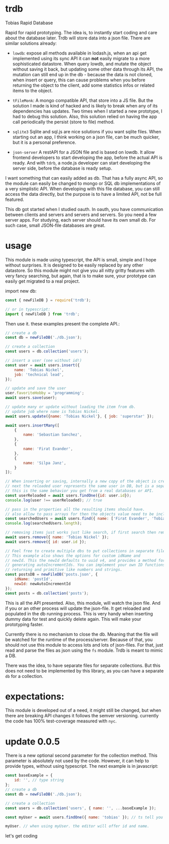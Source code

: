 # trdb
Tobias Rapid Database

Rapid for rapid prototyping. The idea is, to instantly start coding and care about the database later. Trdb will store data into a json file. There are similar solutions already:

 - `lowdb`: expose all methods available in lodash.js, when an api get implemented using its sync API it can **not** easily migrate to a more sophisticated datastore. When query lowdb, and mutate the object without saving it back, but updating some other data through its API, the mutation can still end up in the db - because the data is not cloned, when insert or query, this can cause problems when you before returning the object to the client, add some statistics infos or related items to the object.

 - `tFileMonk`: A mongo compatible API, that store into a JS file. But the solution I made is kind of hacked and is likely to break when any of its dependencies has updates. Two times when I started a new prototype, I had to debug this solution. Also, this solution relied on having the app call periodically the persist (store to file) method.

 - `sqlite3` Sqlite and sql.js are nice solutions if you want sqlite files. When starting out an app, I think working on a json file, can be much quicker, but it is a personal preference.

 - `json-server` A restAPI for a JSON file and is based on lowdb. It allow frontend developers to start developing the app, before the actual API is ready. And with `tdrb`, a node.js developer can start developing the server side, before the database is ready setup.

I want something that can easily added as db. That has a fully async API, so the module can easily be changed to mongo or SQL db implementations of a very simplistic API. When developing with this file database, you can still access the data directly, but the purpose is to have a limited API, not be full featured.

This db got started when I studied oauth. In oauth, you have communication between clients and servers and servers and servers. So you need a few server apps. For studying, each server should have its own small db. For such case, small JSON-file databases are great.

# usage
This module is made using typescript, the API is small, simple and I hope without surprises. It is designed to be easily replaced by any other datastore. So this module might not give you all nitty gritty features with very fancy searching, but again, that is to make sure, your prototype can easily get migrated to a real project.

import new db:
```js
const { newFileDB } = require('trdb');

// or in typescript:
import { newFileDB } from 'trdb';
```

Then use it. these examples present the complete API.:
```js
// create a db
const db = newFileDB('./db.json');

// create a collection
const users = db.collection('users');

// insert a user (see without id!)
const user = await users.insert({
    name: 'Tobias Nickel',
    job: 'technical lead',
});

// update and save the user
user.favoriteHobby = 'programming';
await users.save(user);

// update many or update without loading the item from db.
// update job where name is Tobias Nickel.
await users.update({name: 'Tobias Nickel'}, { job: 'superstar' });

await users.insertMany([
    {
        name: 'Sebastian Sanchez',
    },
    {
        name: 'Firat Evander',
    },
    {
        name: 'Silpa Janz',
    }
]);

// When inserting or saving, internally a new copy of the object is created
// next the reloaded user represents the same user in DB, but is a separate object.
// this is the same behavior you get from a real databases or API.
const userReloaded = await users.findOne({id: user.id});
console.log(user !== userReloaded); // true

// pass in the properties all the resulting items should have.
// also allow to pass arrays for then the objects value need to be included.
const searchedUsers = await users.find({ name: ['Firat Evander', 'Tobias Nickel']});
console.log(searchedUsers.length);

// removing items just works just like search, if first search then removes.
await users.remove({ name: 'Tobias Nickel' });
await users.remove({ id: user.id });

// Feel free to create multiple dbs to put collections in separate files.
// This example also shows the options for custom idName and
// newId. This the newId defaults to uuid v4, and provides a method for
// generating autoIncrementIds. You can implement your own ID functions,
// returning and primitive like numbers and strings. 
const postsDB = newFileDB('posts.json', {
    idName: 'postId',
    newId: newAutoIncrementId
});
const posts = db.collection('posts');
```

This is all the API presented. Also, this module, will watch the json file. And if you or an other process will update the json-file. It get reloaded and populated in the db running process. This is very handy when inserting dummy data for test and quickly delete again. This will make your prototyping faster.

Currently there is no mechanism to close the db. Meaning that the file will be watched for the runtime of the process/server. Because of that, you should not use this module to access lots and lots of json-files. For that, just read and parse the files as json using the `fs` module. Trdb is meant to mimic a DB.

There was the idea, to have separate files for separate collections. But this does not need to be implemented by this library, as you can have a separate `db` for a collection.

# expectations:
This module is developed out of a need, it might still be changed, but when there are breaking API changes it follows the semver versioning. currently the code has 100% test-coverage measured with `nyc`.

# update 0.0.5
There is a new optional second parameter for the collection method. This parameter is absolutely not used by the code. However, it can help to provide types, without using typescript. The next example is in javascript:

```js
const baseExample = {
    id: '', // type string
};
// create a db
const db = newFileDB('./db.json');

// create a collection
const users = db.collection('users', { name: '', ...baseExample });

const myUser = await users.findOne({ name: 'tobias' }); // ts tell you that name is a valid prop

myUser. // when using myUser. the editor will offer id and name.
```


let's get coding